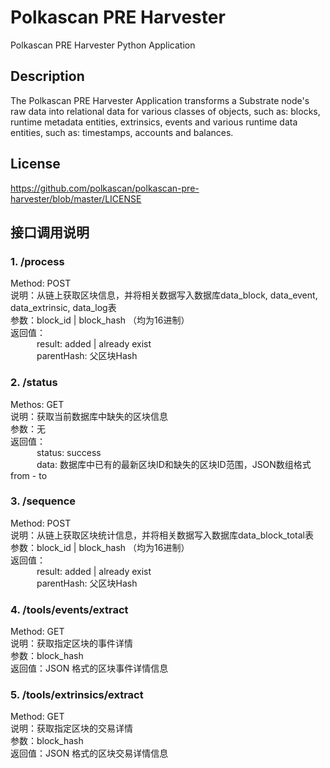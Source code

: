 # Polkascan PRE Harvester
Polkascan PRE Harvester Python Application

## Description
The Polkascan PRE Harvester Application transforms a Substrate node's raw data into relational data for various classes of objects, such as: blocks, runtime metadata entities, extrinsics, events and various runtime data entities, such as: timestamps, accounts and balances.

## License
https://github.com/polkascan/polkascan-pre-harvester/blob/master/LICENSE

## **接口调用说明**
### 1. /process ###
Method: POST  
说明：从链上获取区块信息，并将相关数据写入数据库data_block, data_event, data_extrinsic, data_log表  
参数：block_id | block_hash （均为16进制）  
返回值：   
&emsp;&emsp;&emsp;result: added | already exist  
&emsp;&emsp;&emsp;parentHash: 父区块Hash  

### 2. /status ###
Methos: GET  
说明：获取当前数据库中缺失的区块信息  
参数：无   
返回值：  
&emsp;&emsp;&emsp;status: success  
&emsp;&emsp;&emsp;data: 数据库中已有的最新区块ID和缺失的区块ID范围，JSON数组格式 from - to  

### 3. /sequence ###
Method: POST  
说明：从链上获取区块统计信息，并将相关数据写入数据库data_block_total表  
参数：block_id | block_hash （均为16进制）  
返回值：   
&emsp;&emsp;&emsp;result: added | already exist  
&emsp;&emsp;&emsp;parentHash: 父区块Hash  

### 4. /tools/events/extract ###
Method: GET  
说明：获取指定区块的事件详情  
参数：block_hash  
返回值：JSON 格式的区块事件详情信息  

### 5. /tools/extrinsics/extract ###
Method: GET  
说明：获取指定区块的交易详情  
参数：block_hash  
返回值：JSON 格式的区块交易详情信息